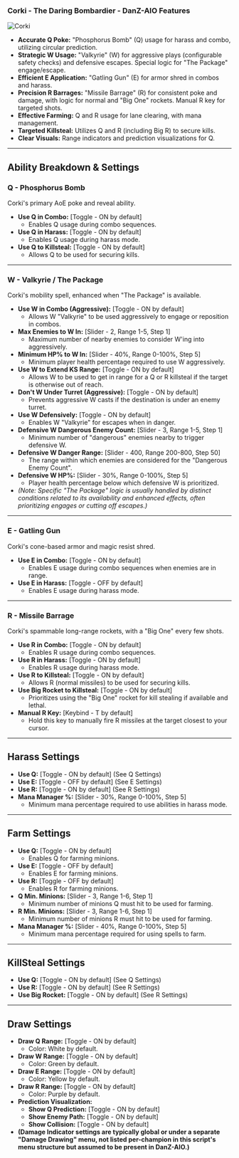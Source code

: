 ### Corki - The Daring Bombardier - DanZ-AIO Features
<img src="https://raw.communitydragon.org/latest/game/assets/characters/corki/hud/corki_circle_0.png" alt="Corki" title="Corki" data-md-file="corki.md">

*   **Accurate Q Poke:** "Phosphorus Bomb" (Q) usage for harass and combo, utilizing circular prediction.
*   **Strategic W Usage:** "Valkyrie" (W) for aggressive plays (configurable safety checks) and defensive escapes. Special logic for "The Package" engage/escape.
*   **Efficient E Application:** "Gatling Gun" (E) for armor shred in combos and harass.
*   **Precision R Barrages:** "Missile Barrage" (R) for consistent poke and damage, with logic for normal and "Big One" rockets. Manual R key for targeted shots.
*   **Effective Farming:** Q and R usage for lane clearing, with mana management.
*   **Targeted Killsteal:** Utilizes Q and R (including Big R) to secure kills.
*   **Clear Visuals:** Range indicators and prediction visualizations for Q.

---
## Ability Breakdown & Settings
### Q - Phosphorus Bomb
Corki's primary AoE poke and reveal ability.
*   **Use Q in Combo:** [Toggle - ON by default]
    *   Enables Q usage during combo sequences.
*   **Use Q in Harass:** [Toggle - ON by default]
    *   Enables Q usage during harass mode.
*   **Use Q to Killsteal:** [Toggle - ON by default]
    *   Allows Q to be used for securing kills.

---
### W - Valkyrie / The Package
Corki's mobility spell, enhanced when "The Package" is available.
*   **Use W in Combo (Aggressive):** [Toggle - ON by default]
    *   Allows W "Valkyrie" to be used aggressively to engage or reposition in combos.
*   **Max Enemies to W In:** [Slider - 2, Range 1-5, Step 1]
    *   Maximum number of nearby enemies to consider W'ing into aggressively.
*   **Minimum HP% to W In:** [Slider - 40%, Range 0-100%, Step 5]
    *   Minimum player health percentage required to use W aggressively.
*   **Use W to Extend KS Range:** [Toggle - ON by default]
    *   Allows W to be used to get in range for a Q or R killsteal if the target is otherwise out of reach.
*   **Don't W Under Turret (Aggressive):** [Toggle - ON by default]
    *   Prevents aggressive W casts if the destination is under an enemy turret.
*   **Use W Defensively:** [Toggle - ON by default]
    *   Enables W "Valkyrie" for escapes when in danger.
*   **Defensive W Dangerous Enemy Count:** [Slider - 3, Range 1-5, Step 1]
    *   Minimum number of "dangerous" enemies nearby to trigger defensive W.
*   **Defensive W Danger Range:** [Slider - 400, Range 200-800, Step 50]
    *   The range within which enemies are considered for the "Dangerous Enemy Count".
*   **Defensive W HP%:** [Slider - 30%, Range 0-100%, Step 5]
    *   Player health percentage below which defensive W is prioritized.
*   *(Note: Specific "The Package" logic is usually handled by distinct conditions related to its availability and enhanced effects, often prioritizing engages or cutting off escapes.)*

---
### E - Gatling Gun
Corki's cone-based armor and magic resist shred.
*   **Use E in Combo:** [Toggle - ON by default]
    *   Enables E usage during combo sequences when enemies are in range.
*   **Use E in Harass:** [Toggle - OFF by default]
    *   Enables E usage during harass mode.

---
### R - Missile Barrage
Corki's spammable long-range rockets, with a "Big One" every few shots.
*   **Use R in Combo:** [Toggle - ON by default]
    *   Enables R usage during combo sequences.
*   **Use R in Harass:** [Toggle - ON by default]
    *   Enables R usage during harass mode.
*   **Use R to Killsteal:** [Toggle - ON by default]
    *   Allows R (normal missiles) to be used for securing kills.
*   **Use Big Rocket to Killsteal:** [Toggle - ON by default]
    *   Prioritizes using the "Big One" rocket for kill stealing if available and lethal.
*   **Manual R Key:** [Keybind - T by default]
    *   Hold this key to manually fire R missiles at the target closest to your cursor.

---
## Harass Settings
*   **Use Q:** [Toggle - ON by default] (See Q Settings)
*   **Use E:** [Toggle - OFF by default] (See E Settings)
*   **Use R:** [Toggle - ON by default] (See R Settings)
*   **Mana Manager %:** [Slider - 30%, Range 0-100%, Step 5]
    *   Minimum mana percentage required to use abilities in harass mode.

---
## Farm Settings
*   **Use Q:** [Toggle - ON by default]
    *   Enables Q for farming minions.
*   **Use E:** [Toggle - OFF by default]
    *   Enables E for farming minions.
*   **Use R:** [Toggle - OFF by default]
    *   Enables R for farming minions.
*   **Q Min. Minions:** [Slider - 3, Range 1-6, Step 1]
    *   Minimum number of minions Q must hit to be used for farming.
*   **R Min. Minions:** [Slider - 3, Range 1-6, Step 1]
    *   Minimum number of minions R must hit to be used for farming.
*   **Mana Manager %:** [Slider - 40%, Range 0-100%, Step 5]
    *   Minimum mana percentage required for using spells to farm.

---
## KillSteal Settings
*   **Use Q:** [Toggle - ON by default] (See Q Settings)
*   **Use R:** [Toggle - ON by default] (See R Settings)
*   **Use Big Rocket:** [Toggle - ON by default] (See R Settings)

---
## Draw Settings
*   **Draw Q Range:** [Toggle - ON by default]
    *   Color: White by default.
*   **Draw W Range:** [Toggle - ON by default]
    *   Color: Green by default.
*   **Draw E Range:** [Toggle - ON by default]
    *   Color: Yellow by default.
*   **Draw R Range:** [Toggle - ON by default]
    *   Color: Purple by default.
*   **Prediction Visualization:**
    *   **Show Q Prediction:** [Toggle - ON by default]
    *   **Show Enemy Path:** [Toggle - ON by default]
    *   **Show Collision:** [Toggle - ON by default]
*   **(Damage Indicator settings are typically global or under a separate "Damage Drawing" menu, not listed per-champion in this script's menu structure but assumed to be present in DanZ-AIO.)**
